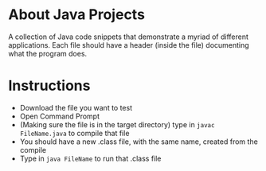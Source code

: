 # About Java Projects
A collection of Java code snippets that demonstrate a myriad of different applications.
Each file should have a header (inside the file) documenting what the program does.

# Instructions
 - Download the file you want to test
 - Open Command Prompt
 - (Making sure the file is in the target directory) type in `javac FileName.java` to compile that file
 - You should have a new .class file, with the same name, created from the compile
 - Type in `java FileName` to run that .class file
